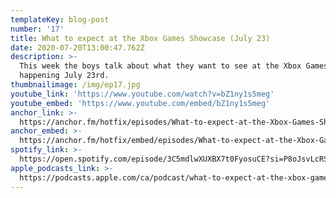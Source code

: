 ```yaml
---
templateKey: blog-post
number: '17'
title: What to expect at the Xbox Games Showcase (July 23)
date: 2020-07-20T13:00:47.762Z
description: >-
  This week the boys talk about what they want to see at the Xbox Games Showcase
  happening July 23rd. 
thumbnailimage: /img/ep17.jpg
youtube_link: 'https://www.youtube.com/watch?v=bZ1ny1s5meg'
youtube_embed: 'https://www.youtube.com/embed/bZ1ny1s5meg'
anchor_link: >-
  https://anchor.fm/hotfix/episodes/What-to-expect-at-the-Xbox-Games-Showcase-July-23-eguuqc
anchor_embed: >-
  https://anchor.fm/hotfix/embed/episodes/What-to-expect-at-the-Xbox-Games-Showcase-July-23-eguuqc/a-a2o3vik
spotify_link: >-
  https://open.spotify.com/episode/3C5mdlwXUXBX7t0FyosuCE?si=P8oJsvLcRSWCvqyUhdD-UA
apple_podcasts_link: >-
  https://podcasts.apple.com/ca/podcast/what-to-expect-at-the-xbox-games-showcase-july-23/id1509473966?i=1000485497590
---
```

